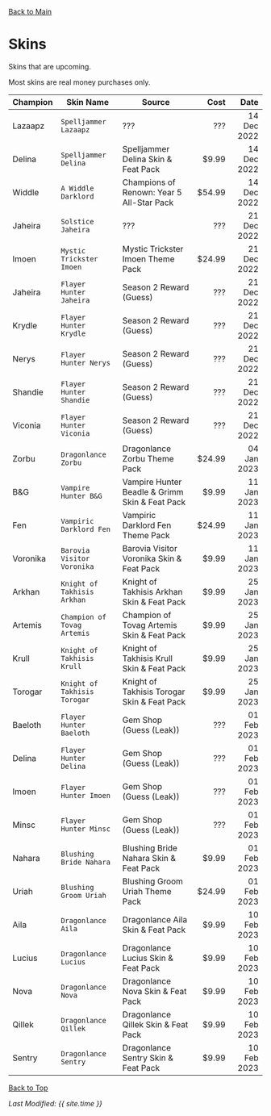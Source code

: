[Back to Main](index.md)

# Skins
Skins that are upcoming.

Most skins are real money purchases only.

| Champion | Skin Name | Source | Cost | Date |
|---|---|---|---:|---:|
| Lazaapz | `Spelljammer Lazaapz` | ??? | ??? | 14 Dec 2022 |
| Delina | `Spelljammer Delina` | Spelljammer Delina Skin & Feat Pack | $9.99 | 14 Dec 2022 |
| Widdle | `A Widdle Darklord` | Champions of Renown: Year 5 All-Star Pack | $54.99 | 14 Dec 2022 |
| Jaheira | `Solstice Jaheira` | ??? | ??? | 21 Dec 2022 |
| Imoen | `Mystic Trickster Imoen` | Mystic Trickster Imoen Theme Pack | $24.99 | 21 Dec 2022 |
| Jaheira | `Flayer Hunter Jaheira` | Season 2 Reward (Guess) | ??? | 21 Dec 2022 |
| Krydle | `Flayer Hunter Krydle` | Season 2 Reward (Guess) | ??? | 21 Dec 2022 |
| Nerys | `Flayer Hunter Nerys` | Season 2 Reward (Guess) | ??? | 21 Dec 2022 |
| Shandie | `Flayer Hunter Shandie` | Season 2 Reward (Guess) | ??? | 21 Dec 2022 |
| Viconia | `Flayer Hunter Viconia` | Season 2 Reward (Guess) | ??? | 21 Dec 2022 |
| Zorbu | `Dragonlance Zorbu` | Dragonlance Zorbu Theme Pack | $24.99 | 04 Jan 2023 |
| B&G | `Vampire Hunter B&G` | Vampire Hunter Beadle & Grimm Skin & Feat Pack | $9.99 | 11 Jan 2023 |
| Fen | `Vampiric Darklord Fen` | Vampiric Darklord Fen Theme Pack | $24.99 | 11 Jan 2023 |
| Voronika | `Barovia Visitor Voronika` | Barovia Visitor Voronika Skin & Feat Pack | $9.99 | 11 Jan 2023 |
| Arkhan | `Knight of Takhisis Arkhan` | Knight of Takhisis Arkhan Skin & Feat Pack | $9.99 | 25 Jan 2023 |
| Artemis | `Champion of Tovag Artemis` | Champion of Tovag Artemis Skin & Feat Pack | $9.99 | 25 Jan 2023 |
| Krull | `Knight of Takhisis Krull` | Knight of Takhisis Krull Skin & Feat Pack | $9.99 | 25 Jan 2023 |
| Torogar | `Knight of Takhisis Torogar` | Knight of Takhisis Torogar Skin & Feat Pack | $9.99 | 25 Jan 2023 |
| Baeloth | `Flayer Hunter Baeloth` | Gem Shop (Guess (Leak)) | ??? | 01 Feb 2023 |
| Delina | `Flayer Hunter Delina` | Gem Shop (Guess (Leak)) | ??? | 01 Feb 2023 |
| Imoen | `Flayer Hunter Imoen` | Gem Shop (Guess (Leak)) | ??? | 01 Feb 2023 |
| Minsc | `Flayer Hunter Minsc` | Gem Shop (Guess (Leak)) | ??? | 01 Feb 2023 |
| Nahara | `Blushing Bride Nahara` | Blushing Bride Nahara Skin & Feat Pack | $9.99 | 01 Feb 2023 |
| Uriah | `Blushing Groom Uriah` | Blushing Groom Uriah Theme Pack | $24.99 | 01 Feb 2023 |
| Aila | `Dragonlance Aila` | Dragonlance Aila Skin & Feat Pack | $9.99 | 10 Feb 2023 |
| Lucius | `Dragonlance Lucius` | Dragonlance Lucius Skin & Feat Pack | $9.99 | 10 Feb 2023 |
| Nova | `Dragonlance Nova` | Dragonlance Nova Skin & Feat Pack | $9.99 | 10 Feb 2023 |
| Qillek | `Dragonlance Qillek` | Dragonlance Qillek Skin & Feat Pack | $9.99 | 10 Feb 2023 |
| Sentry | `Dragonlance Sentry` | Dragonlance Sentry Skin & Feat Pack | $9.99 | 10 Feb 2023 |

[Back to Top](#top)

*Last Modified: {{ site.time }}*